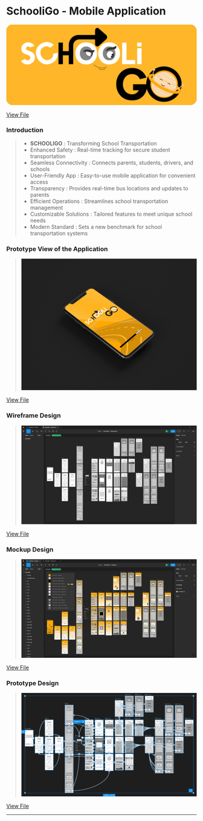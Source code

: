 # SchooliGo - Mobile Application
 
<img src="https://github.com/ShavinduDeveloper/SchooliGo-Mobile-Application/blob/main/SchooliGo%20Mobile%20Application/Resources/SchooliGo%20-%20%2301.png?raw=true">

<a href="https://github.com/ShavinduDeveloper/SchooliGo-Mobile-Application/blob/7c04d310d50b1774d1e2a5cdb6412e1158ec741e/SchooliGo%20Mobile%20Application/Resources/SchooliGo%20-%20%2301.png">View File</a>

### Introduction

> * **SCHOOLIGO** : Transforming School Transportation
> * Enhanced Safety : Real-time tracking for secure student transportation
> * Seamless Connectivity : Connects parents, students, drivers, and schools
> * User-Friendly App : Easy-to-use mobile application for convenient access
> * Transparency : Provides real-time bus locations and updates to parents
> * Efficient Operations : Streamlines school transportation management
> * Customizable Solutions : Tailored features to meet unique school needs
> * Modern Standard : Sets a new benchmark for school transportation systems

### Prototype View of the Application

> <img src="https://github.com/ShavinduDeveloper/SchooliGo-Mobile-Application/blob/main/SchooliGo%20Mobile%20Application/Resources/9425627_787%20copy.jpg?raw=true)https://github.com/ShavinduDeveloper/SchooliGo-Mobile-Application/blob/main/SchooliGo%20Mobile%20Application/Resources/9425627_787%20copy.jpg?raw=true">

<a href="https://github.com/ShavinduDeveloper/SchooliGo-Mobile-Application/blob/7c04d310d50b1774d1e2a5cdb6412e1158ec741e/SchooliGo%20Mobile%20Application/Resources/9425627_787%20copy.jpg">View File</a>

### Wireframe Design

> <img src="https://github.com/ShavinduDeveloper/SchooliGo-Mobile-Application/blob/main/SchooliGo%20Mobile%20Application/Project%20Files/Wireframe/Wireframe.png?raw=true">

<a href="https://github.com/ShavinduDeveloper/SchooliGo-Mobile-Application/tree/7c04d310d50b1774d1e2a5cdb6412e1158ec741e/SchooliGo%20Mobile%20Application/Project%20Files/Wireframe">View File</a>

### Mockup Design

> <img src="https://github.com/ShavinduDeveloper/SchooliGo-Mobile-Application/blob/main/SchooliGo%20Mobile%20Application/Project%20Files/Mockup/Mockup.png?raw=true">

<a href="https://github.com/ShavinduDeveloper/SchooliGo-Mobile-Application/tree/7c04d310d50b1774d1e2a5cdb6412e1158ec741e/SchooliGo%20Mobile%20Application/Project%20Files/Mockup">View File</a>

### Prototype Design

> <img src="https://github.com/ShavinduDeveloper/SchooliGo-Mobile-Application/blob/main/SchooliGo%20Mobile%20Application/Interface%20Outputs/Wireframe/Prototype.png?raw=true">

<a href="https://github.com/ShavinduDeveloper/SchooliGo-Mobile-Application/blob/7c04d310d50b1774d1e2a5cdb6412e1158ec741e/SchooliGo%20Mobile%20Application/Interface%20Outputs/Wireframe/Prototype.png">View File</a>

---
